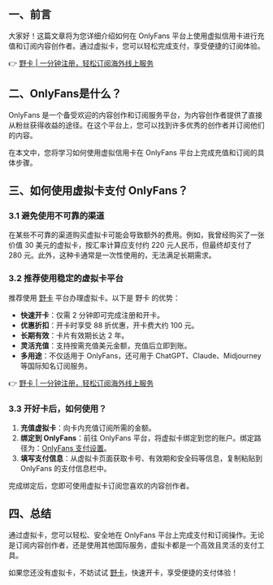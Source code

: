 ## 一、前言

大家好！这篇文章将为您详细介绍如何在 OnlyFans 平台上使用虚拟信用卡进行充值和订阅内容创作者。通过虚拟卡，您可以轻松完成支付，享受便捷的订阅体验。

👉 [野卡 | 一分钟注册，轻松订阅海外线上服务](https://bit.ly/bewildcard)

## 二、OnlyFans是什么？

OnlyFans 是一个备受欢迎的内容创作和订阅服务平台，为内容创作者提供了直接从粉丝获得收益的途径。在这个平台上，您可以找到许多优秀的创作者并订阅他们的内容。

在本文中，您将学习如何使用虚拟信用卡在 OnlyFans 平台上完成充值和订阅的具体步骤。

## 三、如何使用虚拟卡支付 OnlyFans？

### 3.1 避免使用不可靠的渠道

在某些不可靠的渠道购买虚拟卡可能会导致额外的费用。例如，我曾经购买了一张价值 30 美元的虚拟卡，按汇率计算应支付约 220 元人民币，但最终却支付了 280 元。此外，这种卡通常是一次性使用的，无法满足长期需求。

### 3.2 推荐使用稳定的虚拟卡平台

推荐使用 [野卡](https://bit.ly/bewildcard) 平台办理虚拟卡。以下是 野卡 的优势：

- **快速开卡**：仅需 2 分钟即可完成注册和开卡。
- **优惠折扣**：开卡时享受 88 折优惠，开卡费大约 100 元。
- **长期有效**：卡片有效期长达 2 年。
- **灵活充值**：支持按需充值美元金额，充值后立即到账。
- **多用途**：不仅适用于 OnlyFans，还可用于 ChatGPT、Claude、Midjourney 等国际知名订阅服务。

👉 [野卡 | 一分钟注册，轻松订阅海外线上服务](https://bit.ly/bewildcard)

### 3.3 开好卡后，如何使用？

1. **充值虚拟卡**：向卡内充值订阅所需的金额。
2. **绑定到 OnlyFans**：前往 OnlyFans 平台，将虚拟卡绑定到您的账户。绑定路径为：[OnlyFans 支付设置](https://onlyfans.com/my/payments/add_card)。
3. **填写支付信息**：从虚拟卡页面获取卡号、有效期和安全码等信息，复制粘贴到 OnlyFans 的支付信息栏中。

完成绑定后，您即可使用虚拟卡订阅您喜欢的内容创作者。

## 四、总结

通过虚拟卡，您可以轻松、安全地在 OnlyFans 平台上完成支付和订阅操作。无论是订阅内容创作者，还是使用其他国际服务，虚拟卡都是一个高效且灵活的支付工具。

如果您还没有虚拟卡，不妨试试 [野卡](https://bit.ly/bewildcard)，快速开卡，享受便捷的支付体验！